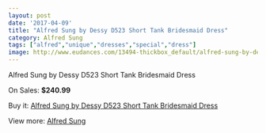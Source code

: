 ```yaml
---
layout: post
date: '2017-04-09'
title: "Alfred Sung by Dessy D523 Short Tank Bridesmaid Dress"
category: Alfred Sung
tags: ["alfred","unique","dresses","special","dress"]
image: http://www.eudances.com/13494-thickbox_default/alfred-sung-by-dessy-d523-short-tank-bridesmaid-dress.jpg
---
```

Alfred Sung by Dessy D523 Short Tank Bridesmaid Dress

On Sales: **$240.99**
<a href="https://www.eudances.com/en/alfred-sung/4072-alfred-sung-by-dessy-d523-short-tank-bridesmaid-dress.html"><amp-img layout="responsive" width="600" height="600" src="//www.eudances.com/13494-thickbox_default/alfred-sung-by-dessy-d523-short-tank-bridesmaid-dress.jpg" alt="Alfred Sung by Dessy D523 Short Tank Bridesmaid Dress 0" /></a>
<a href="https://www.eudances.com/en/alfred-sung/4072-alfred-sung-by-dessy-d523-short-tank-bridesmaid-dress.html"><amp-img layout="responsive" width="600" height="600" src="//www.eudances.com/13497-thickbox_default/alfred-sung-by-dessy-d523-short-tank-bridesmaid-dress.jpg" alt="Alfred Sung by Dessy D523 Short Tank Bridesmaid Dress 1" /></a>
<a href="https://www.eudances.com/en/alfred-sung/4072-alfred-sung-by-dessy-d523-short-tank-bridesmaid-dress.html"><amp-img layout="responsive" width="600" height="600" src="//www.eudances.com/13496-thickbox_default/alfred-sung-by-dessy-d523-short-tank-bridesmaid-dress.jpg" alt="Alfred Sung by Dessy D523 Short Tank Bridesmaid Dress 2" /></a>
<a href="https://www.eudances.com/en/alfred-sung/4072-alfred-sung-by-dessy-d523-short-tank-bridesmaid-dress.html"><amp-img layout="responsive" width="600" height="600" src="//www.eudances.com/13495-thickbox_default/alfred-sung-by-dessy-d523-short-tank-bridesmaid-dress.jpg" alt="Alfred Sung by Dessy D523 Short Tank Bridesmaid Dress 3" /></a>

Buy it: [Alfred Sung by Dessy D523 Short Tank Bridesmaid Dress](https://www.eudances.com/en/alfred-sung/4072-alfred-sung-by-dessy-d523-short-tank-bridesmaid-dress.html "Alfred Sung by Dessy D523 Short Tank Bridesmaid Dress")

View more: [Alfred Sung](https://www.eudances.com/en/52-alfred-sung "Alfred Sung")